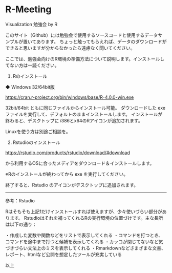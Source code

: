 # R-Meeting

Visualization 勉強会 by R

このサイト（Github）には勉強会で使用するソースコードと使用するデータサンプルが置いてあります。
ちょっと触ってもらえれば、データのダウンロードができると思いますが分からなかったら遠慮なく聞いてください。

ここでは、勉強会向けのR環境の準備方法について説明します。インストールしてない方は一読ください。

1. Rのインストール

◆ Windows 32/64bit版

<https://cran.r-project.org/bin/windows/base/R-4.0.0-win.exe>

32bit/64bit ともに同じファイルからインストール可能。
ダウンロードした exe ファイルを実行して、デフォルトのままインストールします。
インストールが終わると、デスクトップに i386とx64のRアイコンが追加されます。

Linuxを使う方は別途ご相談を。

2. Rstudioのインストール

<https://rstudio.com/products/rstudio/download/#download> 

から利用するOSに合ったメディアをダウンロード＆インストールします。

※Rのインストールが終わってから exe を実行してください。

終了すると、Rstudio のアイコンがデスクトップに追加されます。

----------------------------------------------------------------------
参考：Rstudio

Rはそもそも上記1だけインストールすれば使えますが、少々使いづらい部分があります。
Rstudioはそれを補ってくれるRの実行環境の位置づけです。主な長所は以下の通り：

・作成した変数や関数などをリストで表示してくれる
・コマンドを打つとき、コマンドを途中まで打つと候補を表示してくれる
・カッコが閉じてないなど気づきづらい文法上のミスを表示してくれる
・Rmarkdownなどさまざまな文書、レポート、htmlなど公開を想定したツールが充実している

以上
